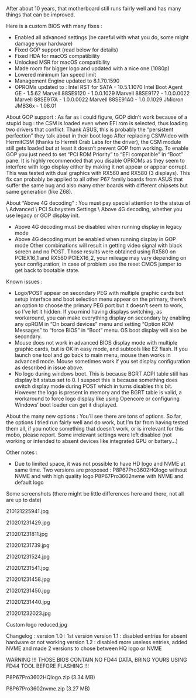 After about 10 years, that motherboard still runs fairly well and has many things that can be improved.

Here is a custom BIOS with many fixes :

- Enabled all advanced settings (be careful with what you do, some might damage your hardware)
- Fixed GOP support (read below for details)
- Fixed HDA for macOS compatibility
- Unlocked MSR for macOS compatibility
- Made room for bigger logo and updated with a nice one (1080p)
- Lowered minimum fan speed limit
- Management Engine updated to 8.1.70.1590
- OPROMs updated to :
Intel RST for SATA - 10.5.1.1070
Intel Boot Agent GE - 1.5.62
Marvell 88SE9120 - 1.0.0.1029
Marvell 88SE9172 - 1.0.0.0022
Marvell 88SE917A - 1.0.0.0022
Marvell 88SE91A0 - 1.0.0.1029
JMicron JMB36x - 1.08.01


About GOP support :
As far as I could figure, GOP didn’t work because of a stupid bug : the CSM is loaded even when EFI rom is selected, thus loading two drivers that conflict.
Thank ASUS, this is probably the “persistent perfection” they talk about in their boot logo 
After replacing CSMVideo with HermitCSM (thanks to Hermit Crab Labs for the driver), the CSM module still gets loaded but at least it doesn’t prevent GOP from working.
To enable GOP you just need to set “PCI ROM Priority” to “EFI compatible” in “Boot” pane.
It is highly recommended that you disable OPROMs as they seem to interfere with logo display either by making it not appear or appear corrupt.
This was tested with dual graphics with RX560 and RX580 (3 displays).
This fix can probably be applied to all other P67 family boards from ASUS that suffer the same bug and also many other boards with different chipsets but same generation (like Z68).

About “Above 4G decoding” :
You must pay special attention to the status of \ Advanced \ PCI Subsystem Settings \ Above 4G decoding, whether you use legacy or GOP display init.
- Above 4G decoding must be disabled when running display in legacy mode
- Above 4G decoding must be enabled when running display in GOP mode
Other combinations will result in getting video signal with black screen and no POST.
Those results were obtained using RX580 on PCIEX16_1 and RX560 PCIEX16_2, your mileage may vary depending on your configuration, in case of problem use the reset CMOS jumper to get back to bootable state.

Known issues :
- Logo/POST appear on secondary PEG with multiple graphic cards but setup interface and boot selection menu appear on the primary, there’s an option to choose the primary PEG port but it doesn’t seem to work, so I’ve let it hidden.
If you mind having displays switching, as workaround, you can make everything display on secondary by enabling any opROM in “On board devices” menu and setting “Option ROM Messages” to “force BIOS” in “Boot” menu. OS boot display will also be secondary.
- Mouse does not work in advanced BIOS display mode with multiple graphic cards, but is OK in easy mode, and subtools like EZ flash. If you launch one tool and go back to main menu, mouse then works in advanced mode. Mouse sometimes work if you set display configuration as described in issue above.
- No logo during windows boot. This is because BGRT ACPI table still has display bit status set to 0. I suspect this is because something does switch display mode during POST which in turns disables this bit. However the logo is present in memory and the BGRT table is valid, a workaround to force logo display like using Opencore or configuring Windows’ boot loader can get it displayed.

About the many new options :
You’ll see there are tons of options. So far, the options I tried run fairly well and do work, but I’m far from having tested them all, if you notice something that doesn’t work, or is irrelevant for this mobo, please report.
Some irrelevant settings were left disabled (not working or intended to absent devices like integrated GPU or battery…)

Other notes :
- Due to limited space, it was not possible to have HD logo and NVME at same time. Two versions are proposed :
P8P67Pro3602HQlogo without NVME and with high quality logo
P8P67Pro3602nvme with NVME and default logo


Some screenshots (there might be little differences here and there, not all are up to date)


210121225941.jpg

210201231429.jpg

210201231811.jpg

210201231739.jpg

210201231524.jpg

210201231541.jpg

210201231458.jpg

210201231450.jpg

210201231440.jpg

210201232023.jpg

Custom logo reduced.jpg




Changelog :
version 1.0 : 1st version
version 1.1 : disabled entries for absent hardware or not working
version 1.2 : disabled more useless entries, added NVME and made 2 versions to chose between HQ logo or NVME

WARNING !!! THOSE BIOS CONTAIN NO FD44 DATA, BRING YOURS USING FD44 TOOL BEFORE FLASHING !!!

P8P67Pro3602HQlogo.zip (3.34 MB)

P8P67Pro3602nvme.zip (3.27 MB)
